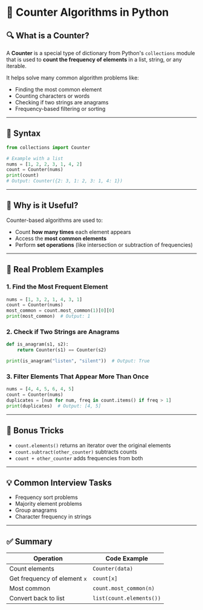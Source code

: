 # 🧮 Counter Algorithms in Python

## 🔍 What is a Counter?

A **Counter** is a special type of dictionary from Python's `collections` module that is used to **count the frequency of elements** in a list, string, or any iterable.

It helps solve many common algorithm problems like:

* Finding the most common element
* Counting characters or words
* Checking if two strings are anagrams
* Frequency-based filtering or sorting

---

## 🧱 Syntax

```python
from collections import Counter

# Example with a list
nums = [1, 2, 2, 3, 1, 4, 2]
count = Counter(nums)
print(count)
# Output: Counter({2: 3, 1: 2, 3: 1, 4: 1})
```

---

## 🧠 Why is it Useful?

Counter-based algorithms are used to:

* Count **how many times** each element appears
* Access the **most common elements**
* Perform **set operations** (like intersection or subtraction of frequencies)

---

## 🎯 Real Problem Examples

### 1. **Find the Most Frequent Element**

```python
nums = [1, 3, 2, 1, 4, 3, 1]
count = Counter(nums)
most_common = count.most_common(1)[0][0]
print(most_common)  # Output: 1
```

### 2. **Check if Two Strings are Anagrams**

```python
def is_anagram(s1, s2):
    return Counter(s1) == Counter(s2)

print(is_anagram("listen", "silent"))  # Output: True
```

### 3. **Filter Elements That Appear More Than Once**

```python
nums = [4, 4, 5, 6, 4, 5]
count = Counter(nums)
duplicates = [num for num, freq in count.items() if freq > 1]
print(duplicates)  # Output: [4, 5]
```

---

## 🧩 Bonus Tricks

* `count.elements()` returns an iterator over the original elements
* `count.subtract(other_counter)` subtracts counts
* `count + other_counter` adds frequencies from both

---

## 💡 Common Interview Tasks

* Frequency sort problems
* Majority element problems
* Group anagrams
* Character frequency in strings

---

## ✅ Summary

| Operation                    | Code Example             |
| ---------------------------- | ------------------------ |
| Count elements               | `Counter(data)`          |
| Get frequency of element `x` | `count[x]`               |
| Most common                  | `count.most_common(n)`   |
| Convert back to list         | `list(count.elements())` |